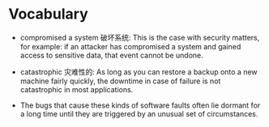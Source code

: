 # Vocabulary

* compromised a system 破坏系统: This is the case with security matters, for example: if an attacker has compromised a system and gained access to sensitive data, that event cannot be undone.

* catastrophic 灾难性的: As long as you can restore a backup onto a new machine fairly quickly, the downtime in case of failure is not catastrophic in most applications.

* The bugs that cause these kinds of software faults often lie dormant for a long time until they are triggered by an unusual set of circumstances.
